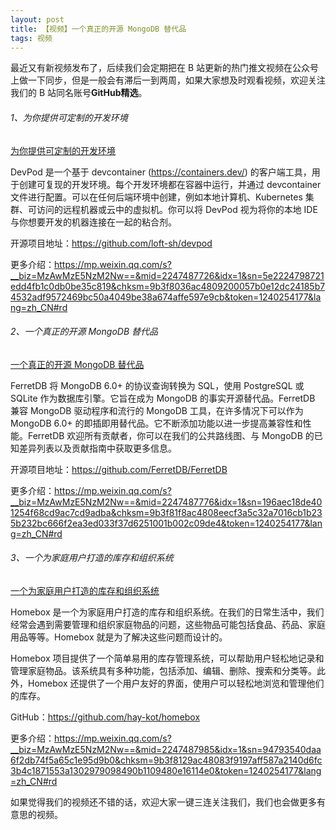 ```yaml
---
layout: post
title: 【视频】一个真正的开源 MongoDB 替代品
tags: 视频
---
```


最近又有新视频发布了，后续我们会定期把在 B 站更新的热门推文视频在公众号上做一下同步，但是一般会有滞后一到两周，如果大家想及时观看视频，欢迎关注我们的 B 站同名账号**GitHub精选**。

######  1、为你提供可定制的开发环境

[为你提供可定制的开发环境](https://www.bilibili.com/video/BV1XH4y1p7nW/)

DevPod 是一个基于 devcontainer (https://containers.dev/) 的客户端工具，用于创建可复现的开发环境。每个开发环境都在容器中运行，并通过 devcontainer 文件进行配置。可以在任何后端环境中创建，例如本地计算机、Kubernetes 集群、可访问的远程机器或云中的虚拟机。你可以将 DevPod 视为将你的本地 IDE 与你想要开发的机器连接在一起的粘合剂。

开源项目地址：https://github.com/loft-sh/devpod

更多介绍：https://mp.weixin.qq.com/s?__biz=MzAwMzE5NzM2Nw==&mid=2247487726&idx=1&sn=5e2224798721edd4fb1c0db0be35c819&chksm=9b3f8036ac4809200057b0e12dc24185b74532adf9572469bc50a4049be38a674affe597e9cb&token=1240254177&lang=zh_CN#rd

###### 2、一个真正的开源 MongoDB 替代品

[一个真正的开源 MongoDB 替代品](https://www.bilibili.com/video/BV1wC411a7VC/)

FerretDB 将 MongoDB 6.0+ 的协议查询转换为 SQL，使用 PostgreSQL 或 SQLite 作为数据库引擎。它旨在成为 MongoDB 的事实开源替代品。FerretDB 兼容 MongoDB 驱动程序和流行的 MongoDB 工具，在许多情况下可以作为 MongoDB 6.0+ 的即插即用替代品。它不断添加功能以进一步提高兼容性和性能。FerretDB 欢迎所有贡献者，你可以在我们的公共路线图、与 MongoDB 的已知差异列表以及贡献指南中获取更多信息。

开源项目地址：https://github.com/FerretDB/FerretDB

更多介绍：https://mp.weixin.qq.com/s?__biz=MzAwMzE5NzM2Nw==&mid=2247487776&idx=1&sn=196aec18de401254f68cd9ac7cd9adba&chksm=9b3f81f8ac4808eecf3a5c32a7016cb1b235b232bc666f2ea3ed033f37d6251001b002c09de4&token=1240254177&lang=zh_CN#rd

###### 3、一个为家庭用户打造的库存和组织系统

[一个为家庭用户打造的库存和组织系统](https://www.bilibili.com/video/BV1Vu4m1g7Re/)

Homebox 是一个为家庭用户打造的库存和组织系统。在我们的日常生活中，我们经常会遇到需要管理和组织家庭物品的问题，这些物品可能包括食品、药品、家庭用品等等。Homebox 就是为了解决这些问题而设计的。

Homebox 项目提供了一个简单易用的库存管理系统，可以帮助用户轻松地记录和管理家庭物品。该系统具有多种功能，包括添加、编辑、删除、搜索和分类等。此外，Homebox 还提供了一个用户友好的界面，使用户可以轻松地浏览和管理他们的库存。

GitHub：https://github.com/hay-kot/homebox

更多介绍：https://mp.weixin.qq.com/s?__biz=MzAwMzE5NzM2Nw==&mid=2247487985&idx=1&sn=94793540daa6f2db74f5a65c1e95d9b0&chksm=9b3f8129ac48083f9197aff587a2140d6fc3b4c1871553a1302979098490b1109480e16114e0&token=1240254177&lang=zh_CN#rd

如果觉得我们的视频还不错的话，欢迎大家一键三连关注我们，我们也会做更多有意思的视频。
